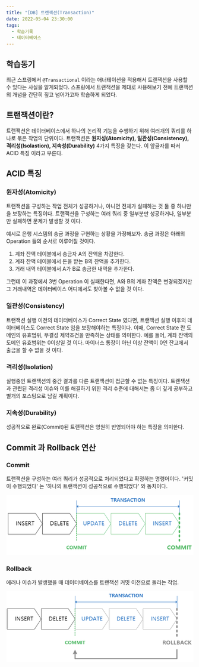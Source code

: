 ```yaml
---
title: "[DB] 트랜잭션(Transaction)"
date: 2022-05-04 23:30:00
tags:
  - 학습기록
  - 데이터베이스
---
```


## 학습동기

최근 스프링에서 `@Transactional` 이라는 애너테이션을 적용해서 트랜잭션을 사용할 수 있다는 사실을 알게되었다. 스프링에서 트랜잭션을 제대로 사용해보기 전에 트랜잭션의 개념을 간단히 짚고 넘어가고자 학습하게 되었다.

## 트랜잭션이란?

트랜잭션은 데이터베이스에서 하나의 논리적 기능을 수행하기 위해 여러개의 쿼리를 하나로 묶은 작업의 단위이다. 트랜잭션은 **원자성(Atomicity), 일관성(Consistency), 격리성(Isolastion), 지속성(Durability)** 4가지 특징을 갖는다. 이 앞글자를 따서 ACID 특징 이라고 부른다.

## ACID 특징

### 원자성(Atomicity)

트랜잭션을 구성하는 작업 전체가 성공하거나, 아니면 전체가 실패하는 것 둘 중 하나만을 보장하는 특징이다. 트랜잭션을 구성하는 여러 쿼리 중 일부분만 성공하거나, 일부분만 실패하면 문제가 발생할 것 이다.

예시로 은행 시스템의 송금 과정을 구현하는 상황을 가정해보자. 송금 과정은 아래의 Operation 들의 순서로 이루어질 것이다.

1. 계좌 잔액 테이블에서 송금자 A의 잔액을 차감한다.
2. 계좌 잔액 테이블에서 돈을 받는 B의 잔액을 추가한다.
3. 거래 내역 테이블에서 A가 B로 송금한 내역을 추가한다.

그런데 이 과정에서 3번 Operation 이 실패한다면, A와 B의 계좌 잔액은 변경되겠지만 그 거래내역은 데이터베이스 어디에서도 찾아볼 수 없을 것 이다.

### 일관성(Consistency)

트랜잭션 실행 이전의 데이터베이스가 Correct State 였다면, 트랜잭션 실행 이후의 데이터베이스도 Correct State 임을 보장해야하는 특징이다. 이때, Correct State 란 도메인의 유효범위, 무결성 제약조건을 만족하는 상태를 의미한다. 예를 들어, 계좌 잔액의 도메인 유효범위는 0이상일 것 이다. 마이너스 통장이 아닌 이상 잔액이 0인 잔고에서 출금을 할 수 없을 것 이다.

### 격리성(Isolation)

실행중인 트랜잭션의 중간 결과를 다른 트랜잭션이 접근할 수 없는 특징이다. 트랜잭션과 관련된 격리성 이슈와 이를 해결하기 위한 격리 수준에 대해서는 좀 더 깊게 공부하고 별개의 포스팅으로 남길 계획이다.

### 지속성(Durability)

성공적으로 완료(Commit)된 트랜잭션은 영원히 반영되어야 하는 특징을 의미한다.

## Commit 과 Rollback 연산

### Commit

트랜잭션을 구성하는 여러 쿼리가 성공적으로 처리되었다고 확정하는 명령어이다. '커밋이 수행되었다' 는 '하나의 트랜잭션이 성공적으로 수행되었다' 와 동치이다.

![](./commit.png)

### Rollback

에러나 이슈가 발생했을 때 데이터베이스를 트랜잭션 커밋 이전으로 돌리는 작업.

![](./rollback.png)
